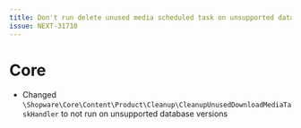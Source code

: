 ```yaml
---
title: Don't run delete unused media scheduled task on unsupported database versions
issue: NEXT-31710
---
```

# Core
* Changed `\Shopware\Core\Content\Product\Cleanup\CleanupUnusedDownloadMediaTaskHandler` to not run on unsupported database versions
